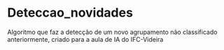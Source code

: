 # Deteccao_novidades
Algoritmo que faz a detecção de um novo agrupamento não classificado anteriormente, criado para a aula de IA do IFC-Videira

